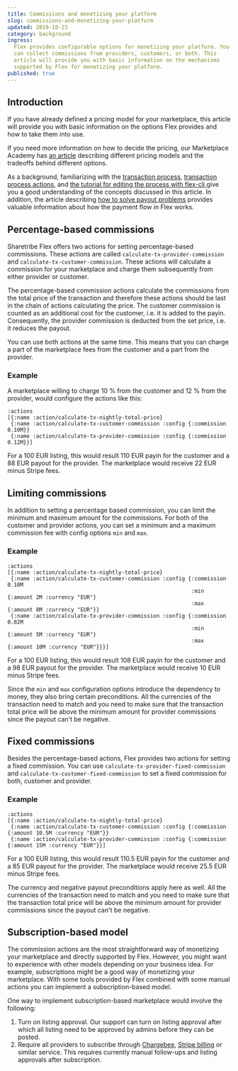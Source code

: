 ```yaml
---
title: Commissions and monetizing your platform
slug: commissions-and-monetizing-your-platform
updated: 2019-10-23
category: background
ingress:
  Flex provides configurable options for monetizing your platform. You
  can collect commissions from providers, customers, or both. This
  article will provide you with basic information on the mechanisms
  supported by Flex for monetizing your platform.
published: true
---
```


## Introduction

If you have already defined a pricing model for your marketplace, this
article will provide you with basic information on the options Flex
provides and how to take them into use.

If you need more information on how to decide the pricing, our
Marketplace Academy has
[an article](https://www.sharetribe.com/academy/how-to-set-pricing-in-your-marketplace/)
describing different pricing models and the tradeoffs behind different
options.

As a background, familiarizing with the
[transaction process](/background/transaction-process/),
[transaction process actions](/references/transaction-process-actions/),
and
[the tutorial for editing the process with flex-cli ](/tutorials/edit-transaction-process-with-flex-cli/)
give you a good understanding of the concepts discussed in this article.
In addition, the article describing
[how to solve payout problems](/background/solving-payout-problems)
provides valuable information about how the payment flow in Flex works.

## Percentage-based commissions

Sharetribe Flex offers two actions for setting percentage-based
commissions. These actions are called `calculate-tx-provider-commission`
and `calculate-tx-customer-commission`. These actions will calculate a
commission for your marketplace and charge them subsequently from either
provider or customer.

The percentage-based commission actions calculate the commissions from
the total price of the transaction and therefore these actions should be
last in the chain of actions calculating the price. The customer
commission is counted as an additional cost for the customer, i.e. it is
added to the payin. Consequently, the provider commission is deducted
from the set price, i.e. it reduces the payout.

You can use both actions at the same time. This means that you can
charge a part of the marketplace fees from the customer and a part from
the provider.

### Example

A marketplace willing to charge 10 % from the customer and 12 % from the
provider, would configure the actions like this:

```
:actions
[{:name :action/calculate-tx-nightly-total-price}
 {:name :action/calculate-tx-customer-commission :config {:commission 0.10M}}
 {:name :action/calculate-tx-provider-commission :config {:commission 0.12M}}]
```

For a 100 EUR listing, this would result 110 EUR payin for the customer
and a 88 EUR payout for the provider. The marketplace would receive 22
EUR minus Stripe fees.

## Limiting commissions

In addition to setting a percentage based commission, you can limit the
minimum and maximum amount for the commissions. For both of the customer
and provider actions, you can set a minimum and a maximum commission fee
with config options `min` and `max`.

### Example

```
:actions
[{:name :action/calculate-tx-nightly-total-price}
 {:name :action/calculate-tx-customer-commission :config {:commission 0.10M
                                                          :min {:amount 2M :currency "EUR"}
                                                          :max {:amount 8M :currency "EUR"}}
 {:name :action/calculate-tx-provider-commission :config {:commission 0.02M
                                                          :min {:amount 5M :currency "EUR"}
                                                          :max {:amount 10M :currency "EUR"}}}]
```

For a 100 EUR listing, this would result 108 EUR payin for the customer
and a 98 EUR payout for the provider. The marketplace would receive 10
EUR minus Stripe fees.

Since the `min` and `max` configuration options introduce the dependency
to money, they also bring certain preconditions. All the currencies of
the transaction need to match and you need to make sure that the
transaction total price will be above the minimum amount for provider
commissions since the payout can't be negative.

## Fixed commissions

Besides the percentage-based actions, Flex provides two actions for
setting a fixed commission. You can use
`calculate-tx-provider-fixed-commission` and
`calculate-tx-customer-fixed-commission` to set a fixed commission for
both, customer and provider.

### Example

```
:actions
[{:name :action/calculate-tx-nightly-total-price}
 {:name :action/calculate-tx-customer-commission :config {:commission {:amount 10.5M :currency "EUR"}}
 {:name :action/calculate-tx-provider-commission :config {:commission {:amount 15M :currency "EUR"}}]
```

For a 100 EUR listing, this would result 110.5 EUR payin for the
customer and a 85 EUR payout for the provider. The marketplace would
receive 25.5 EUR minus Stripe fees.

The currency and negative payout preconditions apply here as well. All
the currencies of the transaction need to match and you need to make
sure that the transaction total price will be above the minimum amount
for provider commissions since the payout can't be negative.

## Subscription-based model

The commission actions are the most straightforward way of monetizing
your marketplace and directly supported by Flex. However, you might want
to experience with other models depending on your business idea. For
example, subscriptions might be a good way of monetizing your
marketplace. With some tools provided by Flex combined with some manual
actions you can implement a subscription-based model.

One way to implement subscription-based marketplace would involve the
following:

1. Turn on listing approval. Our support can turn on listing approval
   after which all listing need to be approved by admins before they can
   be posted.
2. Require all providers to subscribe through
   [Chargebee](https://www.chargebee.com/),
   [Stripe billing](https://stripe.com/en-fi/billing) or similar
   service. This requires currently manual follow-ups and listing
   approvals after subscription.
